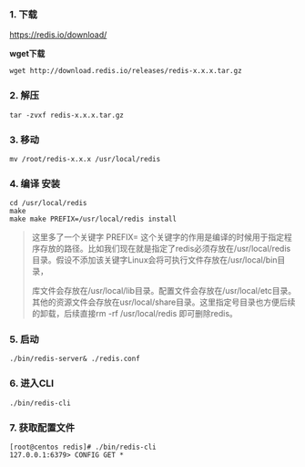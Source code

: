 ### 1. 下载
https://redis.io/download/

**wget下载**
```shell
wget http://download.redis.io/releases/redis-x.x.x.tar.gz
```

### 2. 解压
```shell
tar -zvxf redis-x.x.x.tar.gz
```


### 3. 移动
```shell
mv /root/redis-x.x.x /usr/local/redis
```

### 4. 编译 安装
```shell
cd /usr/local/redis
make
make make PREFIX=/usr/local/redis install
```
> 这里多了一个关键字 PREFIX= 这个关键字的作用是编译的时候用于指定程序存放的路径。比如我们现在就是指定了redis必须存放在/usr/local/redis目录。假设不添加该关键字Linux会将可执行文件存放在/usr/local/bin目录，
>
> 库文件会存放在/usr/local/lib目录。配置文件会存放在/usr/local/etc目录。其他的资源文件会存放在usr/local/share目录。这里指定号目录也方便后续的卸载，后续直接rm -rf /usr/local/redis 即可删除redis。

### 5. 启动
```shell
./bin/redis-server& ./redis.conf
```

### 6. 进入CLI
```shell
./bin/redis-cli
```

### 7. 获取配置文件
```shell
[root@centos redis]# ./bin/redis-cli 
127.0.0.1:6379> CONFIG GET *
```